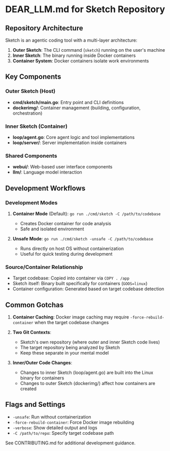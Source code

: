 # DEAR_LLM.md for Sketch Repository

## Repository Architecture

Sketch is an agentic coding tool with a multi-layer architecture:

1. **Outer Sketch**: The CLI command (`sketch`) running on the user's machine
2. **Inner Sketch**: The binary running inside Docker containers
3. **Container System**: Docker containers isolate work environments

## Key Components

### Outer Sketch (Host)

- **cmd/sketch/main.go**: Entry point and CLI definitions
- **dockerimg/**: Container management (building, configuration, orchestration)

### Inner Sketch (Container)

- **loop/agent.go**: Core agent logic and tool implementations
- **loop/server/**: Server implementation inside containers

### Shared Components

- **webui/**: Web-based user interface components
- **llm/**: Language model interaction

## Development Workflows

### Development Modes

1. **Container Mode** (Default): `go run ./cmd/sketch -C /path/to/codebase`

   - Creates Docker container for code analysis
   - Safe and isolated environment

2. **Unsafe Mode**: `go run ./cmd/sketch -unsafe -C /path/to/codebase`
   - Runs directly on host OS without containerization
   - Useful for quick testing during development

### Source/Container Relationship

- Target codebase: Copied into container via `COPY . /app`
- Sketch itself: Binary built specifically for containers (`GOOS=linux`)
- Container configuration: Generated based on target codebase detection

## Common Gotchas

1. **Container Caching**: Docker image caching may require `-force-rebuild-container` when the target codebase changes

2. **Two Git Contexts**:

   - Sketch's own repository (where outer and inner Sketch code lives)
   - The target repository being analyzed by Sketch
   - Keep these separate in your mental model

3. **Inner/Outer Code Changes**:
   - Changes to inner Sketch (loop/agent.go) are built into the Linux binary for containers
   - Changes to outer Sketch (dockerimg/) affect how containers are created

## Flags and Settings

- `-unsafe`: Run without containerization
- `-force-rebuild-container`: Force Docker image rebuilding
- `-verbose`: Show detailed output and logs
- `-C /path/to/repo`: Specify target codebase path

See CONTRIBUTING.md for additional development guidance.
